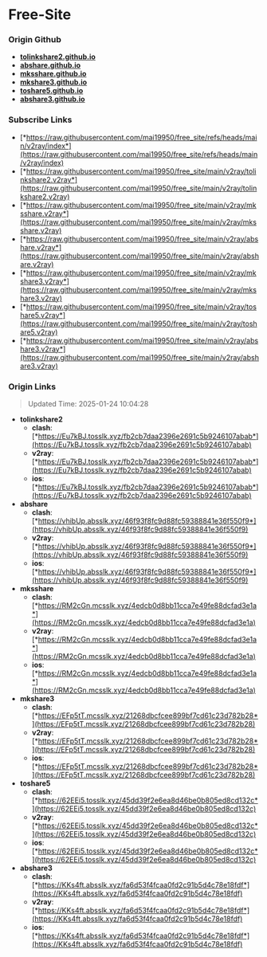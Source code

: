 # Free-Site

### Origin Github

- [**tolinkshare2.github.io**](https://github.com/tolinkshare2/tolinkshare2.github.io)
- [**abshare.github.io**](https://github.com/abshare/abshare.github.io)
- [**mksshare.github.io**](https://github.com/mksshare/mksshare.github.io)
- [**mkshare3.github.io**](https://github.com/mkshare3/mkshare3.github.io)
- [**toshare5.github.io**](https://github.com/toshare5/toshare5.github.io)
- [**abshare3.github.io**](https://github.com/abshare3/abshare3.github.io)

### Subscribe Links

- [*https://raw.githubusercontent.com/mai19950/free_site/refs/heads/main/v2ray/index*](https://raw.githubusercontent.com/mai19950/free_site/refs/heads/main/v2ray/index)
- [*https://raw.githubusercontent.com/mai19950/free_site/main/v2ray/tolinkshare2.v2ray*](https://raw.githubusercontent.com/mai19950/free_site/main/v2ray/tolinkshare2.v2ray)
- [*https://raw.githubusercontent.com/mai19950/free_site/main/v2ray/mksshare.v2ray*](https://raw.githubusercontent.com/mai19950/free_site/main/v2ray/mksshare.v2ray)
- [*https://raw.githubusercontent.com/mai19950/free_site/main/v2ray/abshare.v2ray*](https://raw.githubusercontent.com/mai19950/free_site/main/v2ray/abshare.v2ray)
- [*https://raw.githubusercontent.com/mai19950/free_site/main/v2ray/mkshare3.v2ray*](https://raw.githubusercontent.com/mai19950/free_site/main/v2ray/mkshare3.v2ray)
- [*https://raw.githubusercontent.com/mai19950/free_site/main/v2ray/toshare5.v2ray*](https://raw.githubusercontent.com/mai19950/free_site/main/v2ray/toshare5.v2ray)
- [*https://raw.githubusercontent.com/mai19950/free_site/main/v2ray/abshare3.v2ray*](https://raw.githubusercontent.com/mai19950/free_site/main/v2ray/abshare3.v2ray)

### Origin Links

> Updated Time: 2025-01-24 10:04:28

- **tolinkshare2**
  - **clash**: [*https://Eu7kBJ.tosslk.xyz/fb2cb7daa2396e2691c5b9246107abab*](https://Eu7kBJ.tosslk.xyz/fb2cb7daa2396e2691c5b9246107abab)
  - **v2ray**: [*https://Eu7kBJ.tosslk.xyz/fb2cb7daa2396e2691c5b9246107abab*](https://Eu7kBJ.tosslk.xyz/fb2cb7daa2396e2691c5b9246107abab)
  - **ios**: [*https://Eu7kBJ.tosslk.xyz/fb2cb7daa2396e2691c5b9246107abab*](https://Eu7kBJ.tosslk.xyz/fb2cb7daa2396e2691c5b9246107abab)
- **abshare**
  - **clash**: [*https://vhibUp.absslk.xyz/46f93f8fc9d88fc59388841e36f550f9*](https://vhibUp.absslk.xyz/46f93f8fc9d88fc59388841e36f550f9)
  - **v2ray**: [*https://vhibUp.absslk.xyz/46f93f8fc9d88fc59388841e36f550f9*](https://vhibUp.absslk.xyz/46f93f8fc9d88fc59388841e36f550f9)
  - **ios**: [*https://vhibUp.absslk.xyz/46f93f8fc9d88fc59388841e36f550f9*](https://vhibUp.absslk.xyz/46f93f8fc9d88fc59388841e36f550f9)
- **mksshare**
  - **clash**: [*https://RM2cGn.mcsslk.xyz/4edcb0d8bb11cca7e49fe88dcfad3e1a*](https://RM2cGn.mcsslk.xyz/4edcb0d8bb11cca7e49fe88dcfad3e1a)
  - **v2ray**: [*https://RM2cGn.mcsslk.xyz/4edcb0d8bb11cca7e49fe88dcfad3e1a*](https://RM2cGn.mcsslk.xyz/4edcb0d8bb11cca7e49fe88dcfad3e1a)
  - **ios**: [*https://RM2cGn.mcsslk.xyz/4edcb0d8bb11cca7e49fe88dcfad3e1a*](https://RM2cGn.mcsslk.xyz/4edcb0d8bb11cca7e49fe88dcfad3e1a)
- **mkshare3**
  - **clash**: [*https://EFp5tT.mcsslk.xyz/21268dbcfcee899bf7cd61c23d782b28*](https://EFp5tT.mcsslk.xyz/21268dbcfcee899bf7cd61c23d782b28)
  - **v2ray**: [*https://EFp5tT.mcsslk.xyz/21268dbcfcee899bf7cd61c23d782b28*](https://EFp5tT.mcsslk.xyz/21268dbcfcee899bf7cd61c23d782b28)
  - **ios**: [*https://EFp5tT.mcsslk.xyz/21268dbcfcee899bf7cd61c23d782b28*](https://EFp5tT.mcsslk.xyz/21268dbcfcee899bf7cd61c23d782b28)
- **toshare5**
  - **clash**: [*https://62EEi5.tosslk.xyz/45dd39f2e6ea8d46be0b805ed8cd132c*](https://62EEi5.tosslk.xyz/45dd39f2e6ea8d46be0b805ed8cd132c)
  - **v2ray**: [*https://62EEi5.tosslk.xyz/45dd39f2e6ea8d46be0b805ed8cd132c*](https://62EEi5.tosslk.xyz/45dd39f2e6ea8d46be0b805ed8cd132c)
  - **ios**: [*https://62EEi5.tosslk.xyz/45dd39f2e6ea8d46be0b805ed8cd132c*](https://62EEi5.tosslk.xyz/45dd39f2e6ea8d46be0b805ed8cd132c)
- **abshare3**
  - **clash**: [*https://KKs4ft.absslk.xyz/fa6d53f4fcaa0fd2c91b5d4c78e18fdf*](https://KKs4ft.absslk.xyz/fa6d53f4fcaa0fd2c91b5d4c78e18fdf)
  - **v2ray**: [*https://KKs4ft.absslk.xyz/fa6d53f4fcaa0fd2c91b5d4c78e18fdf*](https://KKs4ft.absslk.xyz/fa6d53f4fcaa0fd2c91b5d4c78e18fdf)
  - **ios**: [*https://KKs4ft.absslk.xyz/fa6d53f4fcaa0fd2c91b5d4c78e18fdf*](https://KKs4ft.absslk.xyz/fa6d53f4fcaa0fd2c91b5d4c78e18fdf)
